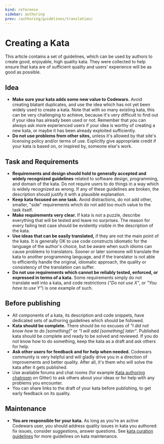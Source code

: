 ```yaml
---
kind: reference
sidebar: authoring
prev: /authoring/guidelines/translation/
---
```


# Creating a Kata

This article contains a set of guidelines, which can be used by authors to create good, enjoyable, high quality kata. They were collected to help ensure that kata are of sufficient quality and users' experience will be as good as possible.


## Idea
  
- **Make sure your kata adds some new value to Codewars.** Avoid creating blatant duplicates, and use the idea which has not yet been widely used to create a kata. Note that with so many existing kata, this can be very challenging to achieve, because it's very difficult to find out if your idea has already been used or not. Remember that you can always ask more experienced users if your idea is worthy of creating a new kata, or maybe it has been already exploited sufficiently.
- **Do not use problems from other sites,** unless it's allowed by that site's licensing policy and/or terms of use. Explicitly give appropriate credit if your kata is based on, or inspired by, someone else's work.
 

## Task and Requirements
 
- **Requirements and design should hold to generally accepted and widely recognized guidelines** related to software design, programming, and domain of the kata. Do not require users to do things in a way which is widely recognized as wrong. If any of these guidelines are broken, the description should justify it with a plausible explanation.
- **Keep kata focused on one task.** Avoid distractions, do not add other, smaller, "side" requirements which do not add too much value to the task itself. 
- **Make requirements very clear.** If kata is not a puzzle, describe everything that will be tested and leave no surprises. The reason for every failing test case should be evidently visible in the description of the kata.
- **Use ideas that can be easily translated,** if they are not the main point of the kata. It is generally OK to use code constructs idiomatic for the language of the author's choice, but be aware when such idioms can cause problems to translators. Sooner or later someone will translate the kata to another programming language, and if the translator is not able to efficiently handle the original, idiomatic approach, the quality or consistency of the translation can suffer.
- **Do not use requirements which cannot be reliably tested, enforced, or expressed in terms of a kata.** Some requirements simply do not translate well into a kata, and code restrictions (_"Do not use X"_, or _"You have to use Y"_) is one example of such.


## Before publishing

- All components of a kata, its description and code snippets, have dedicated sets of authoring guidelines which should be followed.
- **Kata should be complete.** There should be no excuses of _"I did not know how to do [something]"_ or _"I will add [something] later"_. Published kata should be complete and ready to be solved and reviewed. If you do not know how to do something, keep the kata as a draft and ask others for help.
- **Ask other users for feedback and for help when needed.** Codewars community is very helpful and will gladly drive you in a direction of improvements and better quality. After all, it's them who will solve the kata after it gets published.
 - Use available forums and chat rooms (for example [Kata authoring chatroom][gitter-kata-authoring] on Gitter) to ask others about your ideas or for help with any problems you encounter.
- You can share links to the draft of your kata before publishing, to get early feedback on its quality.


## Maintenance

- **You are responsible for your kata.** As long as you're an active Codewars user, you should address quality issues in kata you authored: fix issues, consider suggestions, answer questions. See [kata curation guidelines][kata-curation-guidelines] for more guidelines on kata maintenance.

[kata-curation-guidelines]: /curating/guidelines/kata/
[gitter-kata-authoring]: https://gitter.im/Codewars/codewars.com/kata-authoring-help
